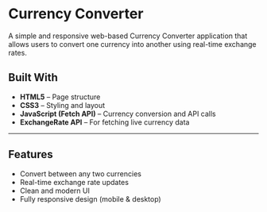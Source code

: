 #  Currency Converter

A simple and responsive web-based Currency Converter application that allows users to convert one currency into another using real-time exchange rates.



## Built With

- **HTML5** – Page structure  
- **CSS3** – Styling and layout  
- **JavaScript (Fetch API)** – Currency conversion and API calls  
- **ExchangeRate API** – For fetching live currency data

---

## Features

- Convert between any two currencies
- Real-time exchange rate updates
- Clean and modern UI
- Fully responsive design (mobile & desktop)


